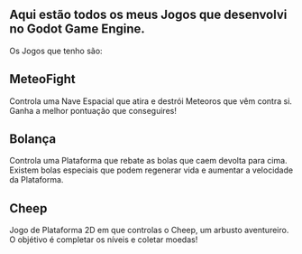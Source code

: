 ## Aqui estão todos os meus Jogos que desenvolvi no Godot Game Engine.

Os Jogos que tenho são:

  ## MeteoFight
  
  Controla uma Nave Espacial que atira e destrói Meteoros que vêm contra si. Ganha a melhor pontuação que conseguires!

  ## Bolança
  
  Controla uma Plataforma que rebate as bolas que caem devolta para cima. Existem bolas especiais que podem regenerar vida e aumentar a velocidade da Plataforma.

  ## Cheep
  
  Jogo de Plataforma 2D em que controlas o Cheep, um arbusto aventureiro. O objétivo é completar os níveis e coletar moedas!

